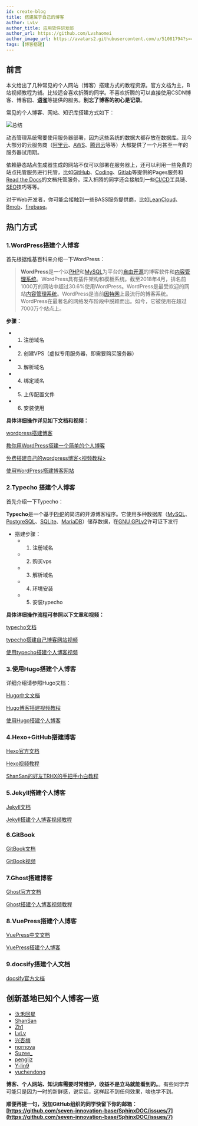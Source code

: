 ```yaml
---
id: create-blog
title: 搭建属于自己的博客
author: LvLv
author_title: 应用软件研发部
author_url: https://github.com/Lvshaomei
author_image_url: https://avatars2.githubusercontent.com/u/51081794?s=460&u=358b51f97655daabd61405c1630788dd27de76d7&v=4
tags: [博客搭建]
---
```


## 前言

本文给出了几种常见的个人网站（博客）搭建方式的教程资源。官方文档为主，B站视频教程为辅。比较适合喜欢折腾的同学。不喜欢折腾的可以直接使用CSDN博客、博客园、[**语雀**](https://www.yuque.com/yuque)等提供的服务。**别忘了博客的初心是记录**。

常见的个人博客、网站、知识库搭建方式如下：

![总结](https://img.vim-cn.com/f9/975cc8edad012fd6bb712fdbbc2d311d5309a4.png)

<!--truncate-->

动态管理系统需要使用服务器部署，因为这些系统的数据大都存放在数据库。现今大部分的云服务商（[阿里云](https://www.alibabacloud.com/zh/campaign/free-trial?spm=a2796.7919406.1389991.dbannerazhfreetrial.5b8c2d23QXhsV9)、[AWS](https://amazonaws-china.com/cn/free/)、[腾讯云](https://cloud.tencent.com/act/free)等等）大都提供了一个月甚至一年的服务器试用期。

依赖静态站点生成器生成的网站不仅可以部署在服务器上，还可以利用一些免费的站点托管服务进行托管，比如[GitHub](https://pages.github.com/)、[Coding](https://coding.net/help/doc/pages)、[Gitlab](https://coding.net/help/doc/pages)等提供的Pages服务和[Read the Docs](https://docs.readthedocs.io/en/stable/index.html)的文档托管服务。深入折腾的同学还会接触到一些[CI/CD](https://www.redhat.com/zh/topics/devops/what-is-ci-cd)工具链、[SEO](https://baike.baidu.com/item/%E6%90%9C%E7%B4%A2%E5%BC%95%E6%93%8E%E4%BC%98%E5%8C%96/3132?fromtitle=SEO&fromid=102990)技巧等等。

对于Web开发者，你可能会接触到一些BASS服务提供商，比如[LeanCloud](https://www.leancloud.cn/)、[Bmob](https://www.bmob.cn/)、[firebase](https://firebase.google.com/?hl=zh-cn)。

## 热门方式

### 1.WordPress搭建个人博客

首先根据维基百科来介绍一下WordPress：

>**WordPress**是一个以[PHP](https://zh.wikipedia.org/wiki/PHP)和[MySQL](https://zh.wikipedia.org/wiki/MySQL)为平台的[自由开源](https://zh.wikipedia.org/wiki/自由及开放源代码软件)的博客软件和[内容管理系统](https://zh.wikipedia.org/wiki/内容管理系统)。WordPress具有插件架构和模板系统。截至2018年4月，排名前1000万的网站中超过30.6%使用WordPress。WordPress是最受欢迎的网站[内容管理系统](https://zh.wikipedia.org/wiki/内容管理系统)。WordPress是当前[因特网](https://zh.wikipedia.org/wiki/因特网)上最流行的博客系统。WordPress在最著名的网络发布阶段中脱颖而出。如今，它被使用在超过7000万个站点上。

**步骤：**

- 1. 注册域名
- 2. 创建VPS（虚拟专用服务器，即需要购买服务器）
- 3. 解析域名
- 4. 绑定域名
- 5. 上传配置文件
- 6. 安装使用

**具体详细操作详见如下文档和视频：**

[wordpress搭建博客](https://wordpress.com/create-blog/)

[教你用WordPress搭建一个简单的个人博客](https://www.jianshu.com/p/d4beb61fc3c0)

[免费搭建自己的wordpress博客<视频教程>](https://www.bilibili.com/video/av9058563/?share_medium=web&share_source=qq&bbid=B8CCEBFD-2865-4967-9C06-001E0279A4A2155809infoc&ts=1578290731898)

[使用WordPress搭建博客网站](https://www.bilibili.com/video/av2584946/?share_medium=web&share_source=qq&bbid=B8CCEBFD-2865-4967-9C06-001E0279A4A2155809infoc&ts=1578292142882)

### **2.Typecho 搭建个人博客**

首先介绍一下Typecho：

**Typecho**是一个基于[PHP](https://zh.wikipedia.org/wiki/PHP)的简洁的开源博客程序。它使用多种数据库（[MySQL](https://zh.wikipedia.org/wiki/MySQL)、[PostgreSQL](https://zh.wikipedia.org/wiki/PostgreSQL)、[SQLite](https://zh.wikipedia.org/wiki/SQLite)、[MariaDB](https://zh.wikipedia.org/wiki/MariaDB)）储存数据，在[GNU GPLv2](https://zh.wikipedia.org/wiki/GNU通用公共许可协议)许可证下发行

- 搭建步骤：
  - 1. 注册域名
  - 2. 购买vps
  - 3. 解析域名
  - 4. 环境安装
  - 5. 安装typecho

**具体详细操作流程可参照以下文章和视频：**

[typecho文档](https://www.typechodev.com/docs/zh_CN/)

[typecho搭建自己博客网站视频](https://www.bilibili.com/video/av58051427/)

[使用typecho搭建个人博客视频](https://www.bilibili.com/video/av59230340/)

### **3.使用Hugo搭建个人博客**

详细介绍请参照Hugo文档：

[Hugo中文文档](https://www.gohugo.org/doc/)

[Hugo博客搭建视频教程](https://www.bilibili.com/video/av49116509/)

[使用Hugo搭建个人博客](https://www.bilibili.com/video/av62786612/)

### **4.Hexo+GitHub搭建博客**

[Hexo官方文档](https://hexo.io/zh-cn/docs/)

[Hexo视频教程](https://www.bilibili.com/video/av24897960?p=3)

[ShanSan的好友TRHX的手把手小白教程](https://blog.csdn.net/qq_36759224/article/details/82121420)

### **5.Jekyll搭建个人博客**

[Jekyll文档](https://jekyllcn.com/docs/home/)

[Jekyll搭建个人博客视频教程](https://www.bilibili.com/video/av13994132/)

### **6.GitBook**

[GitBook文档](https://chrisniael.gitbooks.io/gitbook-documentation/content/index.html)

[GitBook视频](https://www.bilibili.com/video/av53704955/)

### **7.Ghost搭建博客**

[Ghost官方文档](https://ghost.org/docs/)

[Ghost搭建个人博客视频教程](https://www.bilibili.com/video/av6498530/)

### **8.VuePress搭建个人博客**

[VuePress中文文档](https://www.vuepress.cn/guide/)

[VuePress搭建个人博客](https://www.bilibili.com/video/av75219827/)

### **9.docsify搭建个人文档**

[docsify官方文档](https://docsify.js.org/#/)

## 创新基地已知个人博客一览

- [汣禾回星](https://jaslli.github.io/)
- [ShanSan](https://shansan.top)
- [Zh1](https://namezh1.github.io/)
- [LvLv](https://lvshaomei.github.io/)
- [兴杏梅](https://xiongdadeshou.github.io/)
- [nornoya](https://nornoya.github.io/)
- [Suzee_](https://blog.csdn.net/Suzee_)
- [pengliz](https://pengliz.github.io/)
- [Y-lin9](https://y-lin9.github.io/)
- [yuchendong](https://yuzhouxing.github.io/)

**博客、个人网站、知识库需要时常维护，收益不是立马就能看到的。**。有些同学弄可能只是因为一时的新鲜感，说实话，这样起不到任何效果，啥也学不到。

**顺便再提一句，没加GitHub组织的同学快留下你的邮箱：[https://github.com/seven-innovation-base/SphinxDOC/issues/7](https://github.com/seven-innovation-base/SphinxDOC/issues/7)**